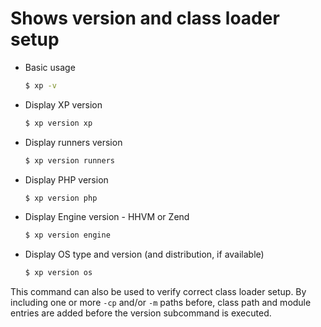 # Shows version and class loader setup

* Basic usage
  ```sh
  $ xp -v
  ```
* Display XP version
  ```sh
  $ xp version xp
  ```
* Display runners version
  ```sh
  $ xp version runners
  ```
* Display PHP version
  ```sh
  $ xp version php
  ```
* Display Engine version - HHVM or Zend
  ```sh
  $ xp version engine
  ```
* Display OS type and version (and distribution, if available)
  ```sh
  $ xp version os
  ```

This command can also be used to verify correct class loader setup. By
including one or more `-cp` and/or `-m` paths before, class path and module
entries are added before the version subcommand is executed.